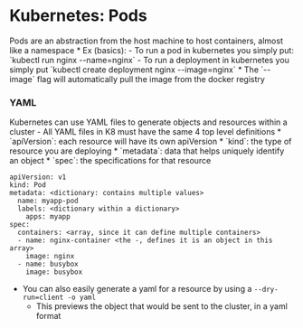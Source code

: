 <h1>Kubernetes: Pods</h1>
Pods are an abstraction from the host machine to host containers, almost like a namespace
* Ex (basics): 
  - To run a pod in kubernetes you simply put: `kubectl run nginx --name=nginx`
  - To run a deployment in kubernetes you simply put `kubectl create deployment nginx --image=nginx`
    * The `--image` flag will automatically pull the image from the docker registry
<h3>YAML</h3>
Kubernetes can use YAML files to generate objects and resources within a cluster
- All YAML files in K8 must have the same 4 top level definitions
  * `apiVersion`: each resource will have its own apiVersion
  * `kind`: the type of resource you are deploying
  * `metadata`: data that helps uniquely identify an object
  * `spec`: the specifications for that resource

```
apiVersion: v1
kind: Pod
metadata: <dictionary: contains multiple values>
  name: myapp-pod
  labels: <dictionary within a dictionary>
    apps: myapp
spec:
  containers: <array, since it can define multiple containers>
  - name: nginx-container <the -, defines it is an object in this array>
    image: nginx
  - name: busybox
    image: busybox
```

  * You can also easily generate a yaml for a resource by using a `--dry-run=client -o yaml`
    - This previews the object that would be sent to the cluster, in a yaml format
